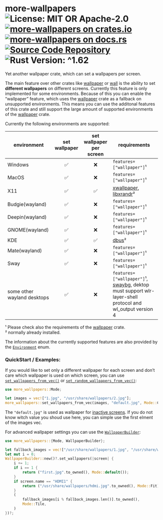 # more-wallpapers ![License: MIT OR Apache-2.0](https://img.shields.io/badge/license-MIT%20OR%20Apache--2.0-blue) [![more-wallpapers on crates.io](https://img.shields.io/crates/v/more-wallpapers)](https://crates.io/crates/more-wallpapers) [![more-wallpapers on docs.rs](https://docs.rs/more-wallpapers/badge.svg)](https://docs.rs/more-wallpapers) [![Source Code Repository](https://img.shields.io/badge/Code-On%20GitHub-blue?logo=GitHub)](https://github.com/LuckyTurtleDev/more-wallpapers) ![Rust Version: ^1.62](https://img.shields.io/badge/rustc-%5E1.62-orange.svg)

Yet another wallpaper crate, which can set a wallpapers per screen.

The main feature over other crates like [wallpaper][__link0] or [wall][__link1] is the ability to set **different wallpapers** on different screens. Currently this feature is only implemented for some environments. Because of this you can enable the “wallpaper” feature, which uses the [wallpaper][__link2] crate as a fallback on unsupported environments. This means you can use the additonal features of this crate and still support the large amount of supported environments of the [wallpaper][__link3] crate.

Currently the following environments are supported:

| environment | set wallpaper | set wallpaper per screen | requirements |
| --- |:---:|:---:| --- |
| Windows | ✅ | ❌ | `features=["wallpaper"]`¹ |
| MacOS | ✅ | ❌ | `features=["wallpaper"]`¹ |
| X11 | ✅ | ✅ | [xwallpaper][__link4], [libxrandr][__link5]² |
| Budgie(wayland) | ✅ | ❌ | `features=["wallpaper"]`¹ |
| Deepin(wayland) | ✅ | ❌ | `features=["wallpaper"]`¹ |
| GNOME(wayland) | ✅ | ❌ | `features=["wallpaper"]`¹ |
| KDE | ✅ | ✅ | [dbus][__link6]² |
| Mate(wayland) | ✅ | ❌ | `features=["wallpaper"]`¹ |
| Sway | ✅ | ❌ | `features=["wallpaper"]`¹ |
| some other wayland desktops | ✅ | ❌ | `features=["wallpaper"]`¹, [swaybg][__link7], dektop must support wlr-layer-shell protocol and wl_output version 4 |

¹ Please check also the requirements of the [wallpaper][__link8] crate.<br/> ² normally already installed.

The information about the currently supported features are also provided by the [`Environment`][__link9] enum.


### QuickStart / Examples:

If you would like to set only a different wallpaper for each screen and don’t care which wallpaper is used on which screen, you can use [`set_wallpapers_from_vec()`][__link10] or [`set_random_wallpapers_from_vec()`][__link11]:


```rust
use more_wallpapers::Mode;

let images = vec!["1.jpg", "/usr/share/wallpapers/2.jpg"];
more_wallpapers::set_wallpapers_from_vec(images, "default.jpg", Mode::Crop)?;
```

The `"default.jpg"` is used as wallpaper for [inactive screens][__link12]. If you do not know witch value you shoud use here, you can simple use the first elment of the images vec.

For advanced wallpaper settings you can use the [`WallpaperBuilder`][__link13]:


```rust
use more_wallpapers::{Mode, WallpaperBuilder};

let fallback_images = vec!["/usr/share/wallpapers/1.jpg", "/usr/share/wallpapers/2.jpg"];
let mut i = 0;
WallpaperBuilder::new()?.set_wallpapers(|screen| {
	i += 1;
	if i == 1 {
		return ("first.jpg".to_owned(), Mode::default());
	}
	if screen.name == "HDMI1" {
		return ("/usr/share/wallpapers/hdmi.jpg".to_owned(), Mode::Fit);
	}
	(
		fallback_images[i % fallback_images.len()].to_owned(),
		Mode::Tile,
	)
})?;
```


 [__cargo_doc2readme_dependencies_info]: ggGkYW0BYXSEGyDwipHVMb5RGxgd3zutc1TvG3ARKV4UcQ1NGyM1aXabIPYbYXKEGxx2SjxLDI8cG259aafMiiZ-G9AFtAbGXAr1Gxd4WYixdpQWYWSBg29tb3JlLXdhbGxwYXBlcnNlMC4xLjFvbW9yZV93YWxscGFwZXJz
 [__link0]: https://crates.io/crates/wallpaper
 [__link1]: https://crates.io/crates/wall
 [__link10]: https://docs.rs/more-wallpapers/0.1.1/more_wallpapers/?search=set_wallpapers_from_vec
 [__link11]: `set_random_wallpapers_from_vec()`
 [__link12]: https://docs.rs/more-wallpapers/0.1.1/more_wallpapers/?search=Screen::active
 [__link13]: https://docs.rs/more-wallpapers/0.1.1/more_wallpapers/struct.WallpaperBuilder.html
 [__link2]: https://crates.io/crates/wallpaper
 [__link3]: https://crates.io/crates/wallpaper
 [__link4]: https://github.com/stoeckmann/xwallpaper
 [__link5]: https://gitlab.freedesktop.org/xorg/app/xrandr
 [__link6]: https://gitlab.freedesktop.org/dbus/dbus
 [__link7]: https://github.com/swaywm/swaybg
 [__link8]: https://crates.io/crates/wallpaper
 [__link9]: https://docs.rs/more-wallpapers/0.1.1/more_wallpapers/enum.Environment.html
